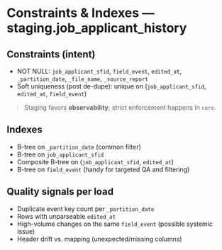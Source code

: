 # Constraints & Indexes — staging.job_applicant_history

## Constraints (intent)
- NOT NULL: `job_applicant_sfid`, `field_event`, `edited_at`, `_partition_date`, `_file_name`, `_source_report`
- Soft uniqueness (post de-dupe): unique on (`job_applicant_sfid`, `edited_at`, `field_event`)

> Staging favors **observability**; strict enforcement happens in `core`.

## Indexes
- B-tree on `_partition_date` (common filter)
- B-tree on `job_applicant_sfid`
- Composite B-tree on (`job_applicant_sfid`, `edited_at`)
- B-tree on `field_event` (handy for targeted QA and filtering)

## Quality signals per load
- Duplicate event key count per `_partition_date`
- Rows with unparseable `edited_at`
- High-volume changes on the same `field_event` (possible systemic issue)
- Header drift vs. mapping (unexpected/missing columns)

